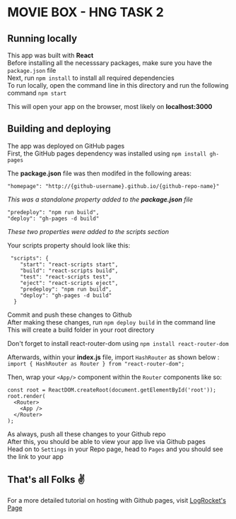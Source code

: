 # MOVIE BOX - HNG TASK 2
## Running locally
This app was built with **React** <br>
Before installing all the necesssary packages, make sure you have the `package.json` file <br>
Next, run `npm install` to install all required dependencies<br>
To run locally, open the command line in this directory and run the following command
`npm start`

This will open your app on the browser, most likely on **localhost:3000**

## Building and deploying
The app was deployed on GitHub pages <br>
First, the GitHub pages dependency was installed using 
`npm install gh-pages`

The **package.json** file was then modifed in the following areas: <br>
```
"homepage": "http://{github-username}.github.io/{github-repo-name}"
```
*This was a standalone property added to the **package.json** file*

```
"predeploy": "npm run build",
"deploy": "gh-pages -d build"
```

*These two properties were added to the scripts section*

Your scripts property should look like this:

```
 "scripts": {
    "start": "react-scripts start",
    "build": "react-scripts build",
    "test": "react-scripts test",
    "eject": "react-scripts eject",
    "predeploy": "npm run build",
    "deploy": "gh-pages -d build"
  }
```

Commit and push these changes to Github <br>
After making these changes, run `npm deploy build` in the command line <br>
This will create a build folder in your root directory

Don't forget to install react-router-dom using `npm install react-router-dom` <br>

Afterwards, within your **index.js** file, import `HashRouter` as shown below : <br>
`import { HashRouter as Router } from "react-router-dom";`

Then, wrap your `<App/>` component within the `Router` components like so: <br>
```
const root = ReactDOM.createRoot(document.getElementById('root'));
root.render(
  <Router>
    <App />
  </Router>
);
```
As always, push all these changes to your Github repo <br>
After this, you should be able to view your app live via Github pages <br>
Head on to `Settings` in your Repo page, head to `Pages` and you should see the link to your app

## That's all Folks ✌️
For a more detailed tutorial on hosting with Github pages, visit [LogRocket's Page](https://blog.logrocket.com/deploying-react-apps-github-pages/)